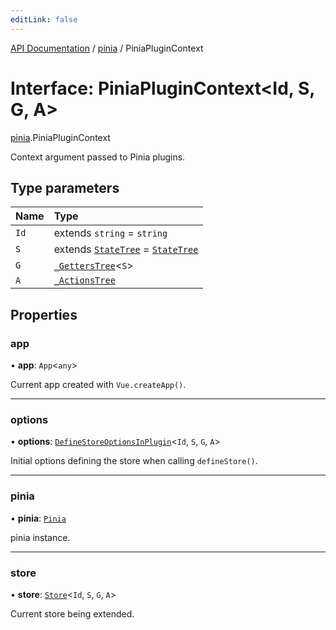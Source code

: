 ```yaml
---
editLink: false
---
```


[API Documentation](../index.md) / [pinia](../modules/pinia.md) / PiniaPluginContext

# Interface: PiniaPluginContext\<Id, S, G, A\>

[pinia](../modules/pinia.md).PiniaPluginContext

Context argument passed to Pinia plugins.

## Type parameters

| Name | Type |
| :------ | :------ |
| `Id` | extends `string` = `string` |
| `S` | extends [`StateTree`](../modules/pinia.md#StateTree) = [`StateTree`](../modules/pinia.md#StateTree) |
| `G` | [`_GettersTree`](../modules/pinia.md#_GettersTree)\<`S`\> |
| `A` | [`_ActionsTree`](../modules/pinia.md#_ActionsTree) |

## Properties

### app

• **app**: `App`\<`any`\>

Current app created with `Vue.createApp()`.

___

### options

• **options**: [`DefineStoreOptionsInPlugin`](pinia.DefineStoreOptionsInPlugin.md)\<`Id`, `S`, `G`, `A`\>

Initial options defining the store when calling `defineStore()`.

___

### pinia

• **pinia**: [`Pinia`](pinia.Pinia.md)

pinia instance.

___

### store

• **store**: [`Store`](../modules/pinia.md#Store)\<`Id`, `S`, `G`, `A`\>

Current store being extended.
